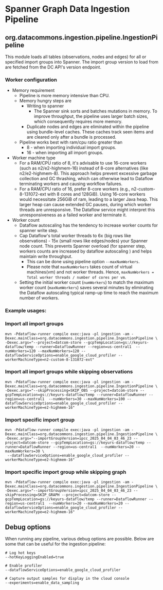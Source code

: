 # Spanner Graph Data Ingestion Pipeline

## org.datacommons.ingestion.pipeline.IngestionPipeline

This module loads all tables (observations, nodes and edges) for all or
specified import groups into Spanner.
The import group version to load from are fetched from the DC API's version
endpoint.

### Worker configuration

- Memory requirement
    - Pipeline is more memory intensive than CPU.
    - Memory hungry steps are
        - Writing to spanner
            - The Spanner sink sorts and batches mutations in memory. To improve
              throughput, the pipeline uses larger batch sizes, which
              consequently requires more memory.
        - Duplicate nodes and edges are eliminated within the pipeline using
          bundle-level caches. These caches track seen items and are cleared
          only after a bundle is processed.
    - Pipeline works best with ram/cpu ratio greater than
        - 8 - when importing individual import groups.
        - 16 - when importing all import groups.
- Worker machine type
    - For a RAM/CPU ratio of 8, it's advisable to use 16-core workers (such as
      n2/e2-highmem-16) instead of 8-core alternatives (like n2/e2-highmem-8).
      This approach helps prevent excessive garbage collection and GC thrashing,
      which can otherwise lead to Dataflow terminating workers and causing
      workflow failures.
    - For a RAM/CPU ratio of 16, prefer 8-core workers (e.g.,
      n2-custom-8-131072-ext with 8 cores and 128GiB). Using 16-core workers
      would necessitate 256GiB of ram, leading to a larger Java heap. This
      larger heap can cause extended GC pauses, during which worker threads are
      unresponsive. The Dataflow service might interpret this unresponsiveness
      as a failed worker and terminate it.
- Worker count
    - Dataflow autoscaling has the tendency to increase worker
      counts for spanner write step.
    - Cap Dataflow's total worker threads to 6x (big
      rows like observations) - 15x (small rows like edges/nodes) your Spanner
      node count. This prevents Spanner overload (for spanner step, workers
      counts are increased by dataflow autoscaling ) and helps maintain write
      throughput.
        - This can be done using pipeline option `--maxNumWorkers`.
        - Please note that `maxNumWorkers` takes count of virtual machines(vm)
          and not worker threads. Hence,
          `maxNumWorkers = Total worker threads / number of cores per vm`.
    - Setting the initial worker count (`numWorkers`) to match the maximum
      worker count (`maxNumWorkers`) saves several minutes by eliminating the
      Dataflow autoscaling typical ramp-up time to reach the maximum number of
      workers.

### Example usages:

### Import all import groups

```shell
mvn -Pdataflow-runner compile exec:java -pl ingestion -am -Dexec.mainClass=org.datacommons.ingestion.pipeline.IngestionPipeline \
-Dexec.args="--project=datcom-store --gcpTempLocation=gs://keyurs-dataflow/temp --runner=DataflowRunner --region=us-central1  --numWorkers=120 --maxNumWorkers=120 --dataflowServiceOptions=enable_google_cloud_profiler --workerMachineType=n2-custom-8-131072-ext"
```

### Import all import groups while skipping observations

```shell
mvn -Pdataflow-runner compile exec:java -pl ingestion -am -Dexec.mainClass=org.datacommons.ingestion.pipeline.IngestionPipeline \
-Dexec.args="--skipProcessing=SKIP_OBS --project=datcom-store --gcpTempLocation=gs://keyurs-dataflow/temp --runner=DataflowRunner --region=us-central1  --numWorkers=30 --maxNumWorkers=100 --dataflowServiceOptions=enable_google_cloud_profiler --workerMachineType=e2-highmem-16"
```

### Import specific import group

```shell
mvn -Pdataflow-runner compile exec:java -pl ingestion -am -Dexec.mainClass=org.datacommons.ingestion.pipeline.IngestionPipeline \
-Dexec.args="--importGroupVersion=ipcc_2025_04_04_03_46_23 --project=datcom-store --gcpTempLocation=gs://keyurs-dataflow/temp --runner=DataflowRunner --region=us-central1  --numWorkers=20 --maxNumWorkers=30 \
 --dataflowServiceOptions=enable_google_cloud_profiler --workerMachineType=e2-highmem-16"
```

### Import specific import group while skipping graph

```shell
mvn -Pdataflow-runner compile exec:java -pl ingestion -am -Dexec.mainClass=org.datacommons.ingestion.pipeline.IngestionPipeline \
-Dexec.args="--importGroupVersion=ipcc_2025_04_04_03_46_23 --skipProcessing=SKIP_GRAPH --project=datcom-store --gcpTempLocation=gs://keyurs-dataflow/temp --runner=DataflowRunner --region=us-central1  --numWorkers=20 --maxNumWorkers=20 --dataflowServiceOptions=enable_google_cloud_profiler --workerMachineType=e2-highmem-16"
```

## Debug options

When running any pipeline, various debug options are possible. Below are some
that can be useful for the ingestion pipeline:

```shell
# Log hot keys
--hotKeyLoggingEnabled=true

# Enable profiler
--dataflowServiceOptions=enable_google_cloud_profiler

# Capture output samples for display in the cloud console
--experiments=enable_data_sampling
```
